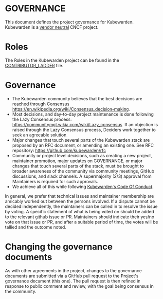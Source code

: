 # GOVERNANCE

This document defines the project governance for Kubewarden. Kubewarden is a
[vendor neutral](https://contribute.cncf.io/maintainers/community/vendor-neutrality/) CNCF project.

# Roles

The Roles in the Kubewarden project can be found in the
[CONTRIBUTOR_LADDER](./CONTRIBUTOR_LADDER.md) file.

# Governance

- The Kubewarden community believes that the best decisions are reached through
  Consensus https://en.wikipedia.org/wiki/Consensus_decision-making.
- Most decisions, and day-to-day project maintenance is done following the Lazy
  Consensus process: https://communitymgt.wikia.com/wiki/Lazy_consensus.
  If an objection is raised through the Lazy Consensus process, Deciders work
  together to seek an agreeable solution.
- Major changes that touch several parts of the Kubewarden stack are proposed by
  an RFC document, or amending an existing one. See RFC repository:
  https://github.com/kubewarden/rfc
- Community or project level decisions, such as creating a new project,
  maintainer promotion, major updates on GOVERNANCE, or major changes that touch
  several parts of the stack, must be brought to broader awareness of the
  community via community meetings, GitHub discussions, and slack channels. A
  supermajority (2/3) approval from Maintainers is required for such approvals.
- We achieve all of this while following [Kubewarden's Code Of Conduct](https://github.com/kubewarden/community/blob/main/CODE_OF_CONDUCT.md).

In general, we prefer that technical issues and maintainer membership are
amicably worked out between the persons involved. If a dispute cannot be decided
independently, the maintainers can be called in to resolve the issue by voting.
A specific statement of what is being voted on should be added to the relevant
github issue or PR. Maintainers should indicate their yes/no vote on that issue
or PR, and after a suitable period of time, the votes will be tallied and the
outcome noted.

# Changing the governance documents

As with other agreements in the project, changes to the governance documents are
submitted via a GitHub pull request to the Project's governance document (this
one). The pull request is then refined in response to public comment and review,
with the goal being consensus in the community.
